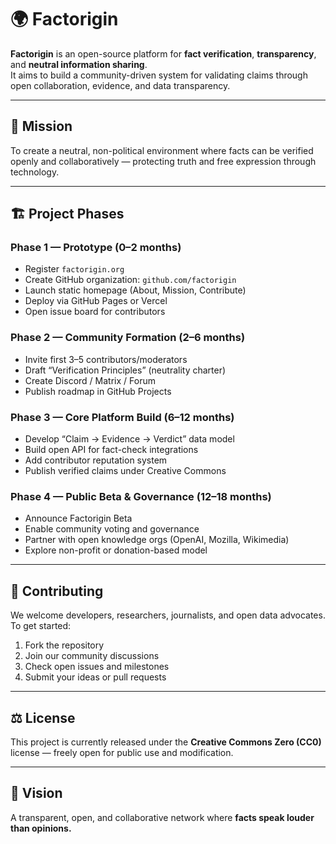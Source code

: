 # 🌍 Factorigin

**Factorigin** is an open-source platform for **fact verification**, **transparency**, and **neutral information sharing**.  
It aims to build a community-driven system for validating claims through open collaboration, evidence, and data transparency.

---

## 🧭 Mission
To create a neutral, non-political environment where facts can be verified openly and collaboratively — protecting truth and free expression through technology.

---

## 🏗️ Project Phases

### **Phase 1 — Prototype (0–2 months)**
- Register `factorigin.org`
- Create GitHub organization: `github.com/factorigin`
- Launch static homepage (About, Mission, Contribute)
- Deploy via GitHub Pages or Vercel
- Open issue board for contributors

### **Phase 2 — Community Formation (2–6 months)**
- Invite first 3–5 contributors/moderators
- Draft “Verification Principles” (neutrality charter)
- Create Discord / Matrix / Forum
- Publish roadmap in GitHub Projects

### **Phase 3 — Core Platform Build (6–12 months)**
- Develop “Claim → Evidence → Verdict” data model
- Build open API for fact-check integrations
- Add contributor reputation system
- Publish verified claims under Creative Commons

### **Phase 4 — Public Beta & Governance (12–18 months)**
- Announce Factorigin Beta
- Enable community voting and governance
- Partner with open knowledge orgs (OpenAI, Mozilla, Wikimedia)
- Explore non-profit or donation-based model

---

## 🤝 Contributing
We welcome developers, researchers, journalists, and open data advocates.  
To get started:
1. Fork the repository  
2. Join our community discussions  
3. Check open issues and milestones  
4. Submit your ideas or pull requests

---

## ⚖️ License
This project is currently released under the **Creative Commons Zero (CC0)** license — freely open for public use and modification.

---

## 🌱 Vision
A transparent, open, and collaborative network where **facts speak louder than opinions.**
